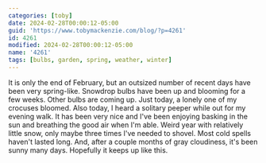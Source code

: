```yaml
---
categories: [toby]
date: 2024-02-28T00:00:12-05:00
guid: 'https://www.tobymackenzie.com/blog/?p=4261'
id: 4261
modified: 2024-02-28T00:00:12-05:00
name: '4261'
tags: [bulbs, garden, spring, weather, winter]
---
```


It is only the end of February, but an outsized number of recent days have been very spring-like.<!--more-->  Snowdrop bulbs have been up and blooming for a few weeks.  Other bulbs are coming up.  Just today, a lonely one of my crocuses bloomed.  Also today, I heard a solitary peeper while out for my evening walk.  It has been very nice and I've been enjoying basking in the sun and breathing the good air when I'm able.  Weird year with relatively little snow, only maybe three times I've needed to shovel.  Most cold spells haven't lasted long.  And, after a couple months of gray cloudiness, it's been sunny many days.  Hopefully it keeps up like this.
